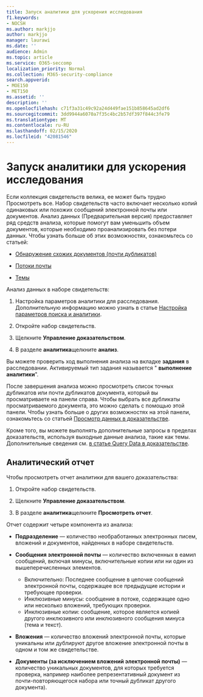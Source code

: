 ```yaml
---
title: Запуск аналитики для ускорения исследования
f1.keywords:
- NOCSH
ms.author: markjjo
author: markjjo
manager: laurawi
ms.date: ''
audience: Admin
ms.topic: article
ms.service: O365-seccomp
localization_priority: Normal
ms.collection: M365-security-compliance
search.appverid:
- MOE150
- MET150
ms.assetid: ''
description: ''
ms.openlocfilehash: c71f3a31c49c92a24d449fae151b858645ad2df6
ms.sourcegitcommit: 3dd9944a6070a7f35c4bc2b57df397f844c3fe79
ms.translationtype: MT
ms.contentlocale: ru-RU
ms.lasthandoff: 02/15/2020
ms.locfileid: "42081546"
---
```

# <a name="run-analytics-to-investigate-faster"></a>Запуск аналитики для ускорения исследования

Если коллекция свидетельств велика, ее может быть трудно Просмотреть все. Набор свидетельств часто включает несколько копий одинаковых или похожих сообщений электронной почты или документов. Анализ данных (Предварительная версия) предоставляет ряд средств анализа, которые помогут вам уменьшить объем документов, которые необходимо проанализировать без потери данных. Чтобы узнать больше об этих возможностях, ознакомьтесь со статьей:

- [Обнаружение схожих документов (почти дубликатов)](near-duplicates.md)

- [Потоки почты](email-threading.md)

- [Темы](themes.md)

Анализ данных в наборе свидетельств:

1. Настройка параметров аналитики для расследования. Дополнительную информацию можно узнать в статье [Настройка параметров поиска и аналитики](configure-search-analytics-settings.md).

2. Откройте набор свидетельств.

3. Щелкните **Управление доказательством**.

4. В разделе **аналитика**щелкните **анализ**.

Вы можете проверить ход выполнения анализа на вкладке **задания** в расследовании. Активируемый тип задания называется " **выполнение аналитики**".

 После завершения анализа можно просмотреть список точных дубликатов или почти дубликатов документа, который вы просматриваете на панели справа. Чтобы выбрать все дубликаты просматриваемого документа, это можно сделать с помощью этой панели. Чтобы узнать больше о других возможностях на этой панели, ознакомьтесь со статьей [Просмотр данных в доказательстве](review-data-in-evidence.md). 

Кроме того, вы можете выполнять дополнительные запросы в пределах доказательств, используя выходные данные анализа, такие как темы. Дополнительные сведения см. [в статье Query Data в доказательстве](evidence-query.md).

## <a name="analytics-report"></a>Аналитический отчет

Чтобы просмотреть отчет аналитики для вашего доказательства:

1. Откройте набор свидетельств.

2. Щелкните **Управление доказательством**.

3. В разделе **аналитика**щелкните **Просмотреть отчет**.

Отчет содержит четыре компонента из анализа:

- **Подразделение** — количество необработанных электронных писем, вложений и документов, найденных в наборе свидетельств.

- **Сообщения электронной почты** — количество включенных в еамил сообщений, включая минусы, включительные копии или ни один из вышеперечисленных элементов.
   - Включительно: Последнее сообщение в цепочке сообщений электронной почты, содержащее все предыдущие истории и требующее проверки.
   - Инклюзивные минусы: сообщение в потоке, содержащее одно или несколько вложений, требующих проверки.
   - Инклюзивные копии: сообщение, которое является копией другого инклюзивного или инклюзивного сообщения минуса (тема и текст).

- **Вложения** — количество вложений электронной почты, которые уникальны или дублируют другое вложение электронной почты в одном и том же свидетельстве.

- **Документы (за исключением вложений электронной почты)** — количество уникальных документов, для которых требуется проверка, например наиболее репрезентативный документ из почти-повторяющегося набора или точный дубликат другого документа).
